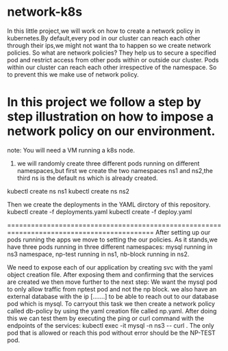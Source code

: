 # network-k8s
In this little project,we will work on how to create a network policy in kubernetes.By default,every pod
in our cluster can reach each other through their ips,we might not want tha to happen so we create network
policies. So what are network policies? They help us to secure a specified pod and restrict access from
other pods within or outside our cluster. Pods  within our cluster can reach each other irrespective of
the namespace. So to prevent this we make use of network policy.

In this project we follow a step by step illustration on how to impose a network policy on our environment.
=================================================================================================
note: You will need a VM running a k8s node.

1. we will randomly create three different pods running on different namespaces,but first we create the
two namespaces ns1 and ns2,the third ns is the default ns which is already created.

kubectl create ns ns1
kubectl create ns ns2

Then we create the deployments in the YAML dirctory of this repository.
kubectl create  -f deployments.yaml
kubectl create -f deploy.yaml

===========================================================================================
After setting up our pods running the apps we move to setting the our policies.
As it stands,we have three pods running in three different namespaces:
mysql running in ns3 namespace,
np-test running in ns1,
nb-block running in ns2.

We need to expose each of our application by creating svc with the yaml object creation file.
After exposing them and confirming that the services are created we then move further to the next step:
We want the mysql pod to only allow traffic from nptest pod and not the np block. we also have an
external database with the ip [.......] to be able to reach out to our database pod which is mysql.
To carryout this task we then create a network policy called db-policy by using the yaml creation file called np.yaml.
After doing this we can test them by executing the ping or curl command with the endpoints of the services:
kubectl exec -it mysql -n ns3 -- curl <endpoint>.
The only pod that is allowed or reach this pod without error should be the NP-TEST pod.
